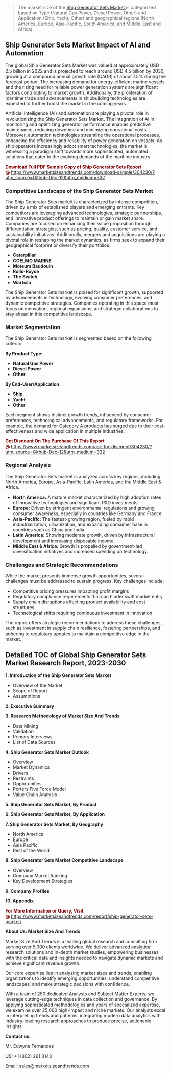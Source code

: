 <blockquote><p>The market size of the <a href="https://www.marketsizeandtrends.com/download-sample/304230/?utm_source=Github-Dec-12&amp;utm_medium=332" target="_blank">Ship Generator Sets Market </a>is categorized based on Type (Natural Gas Power, Diesel Power, Other) and Application (Ship, Yacht, Other) and geographical regions (North America, Europe, Asia-Pacific, South America, and Middle-East and Africa).</p></blockquote><p><h2>Ship Generator Sets Market Impact of AI and Automation</h2><p>The global Ship Generator Sets Market was valued at approximately USD 2.5 billion in 2022 and is projected to reach around USD 4.5 billion by 2030, growing at a compound annual growth rate (CAGR) of about 7.5% during the forecast period. The increasing demand for energy-efficient marine vessels and the rising need for reliable power generation systems are significant factors contributing to market growth. Additionally, the proliferation of maritime trade and advancements in shipbuilding technologies are expected to further boost the market in the coming years.</p><p>Artificial Intelligence (AI) and automation are playing a pivotal role in revolutionizing the Ship Generator Sets Market. The integration of AI in monitoring and optimizing generator performance enables predictive maintenance, reducing downtime and minimizing operational costs. Moreover, automation technologies streamline the operational processes, enhancing the efficiency and reliability of power generation on vessels. As ship operators increasingly adopt smart technologies, the market is witnessing a paradigm shift towards more sophisticated, automated solutions that cater to the evolving demands of the maritime industry.</p></p><p><strong><span style="color: #800000;">Download Full PDF Sample Copy of Ship Generator Sets Report @</span>&nbsp;</strong><a href="https://www.marketsizeandtrends.com/download-sample/304230/?utm_source=Github-Dec-12&amp;utm_medium=332">https://www.marketsizeandtrends.com/download-sample/304230/?utm_source=Github-Dec-12&amp;utm_medium=332</a></p><h3>Competitive Landscape of the Ship Generator Sets Market</h3><p>The Ship Generator Sets market is characterized by intense competition, driven by a mix of established players and emerging entrants. Key competitors are leveraging advanced technologies, strategic partnerships, and innovative product offerings to maintain or gain market share. Companies are focused on enhancing their value proposition through differentiation strategies, such as pricing, quality, customer service, and sustainability initiatives. Additionally, mergers and acquisitions are playing a pivotal role in reshaping the market dynamics, as firms seek to expand their geographical footprint or diversify their portfolios.</p><p><strong><p><ul><li>Caterpillar </li><li> COELMO MARINE </li><li> Moteurs Baudouin </li><li> Rolls-Royce </li><li> The Switch </li><li> Wartsila</p></li></ul></p></strong></p><p>The Ship Generator Sets market is poised for significant growth, supported by advancements in technology, evolving consumer preferences, and dynamic competitive strategies. Companies operating in this space must focus on innovation, regional expansions, and strategic collaborations to stay ahead in this competitive landscape.</p><h3>Market Segmentation</h3><p>The Ship Generator Sets market is segmented based on the following criteria:</p><p><strong>By Product Type:</strong></p><p><strong><p><ul><li>Natural Gas Power </li><li> Diesel Power </li><li> Other</p></li></ul></p></strong></p><p><strong>By End-User/Application:</strong></p><p><strong><p><ul><li>Ship </li><li> Yacht </li><li> Other</p></li></ul></p></strong></p><p>Each segment shows distinct growth trends, influenced by consumer preferences, technological advancements, and regulatory frameworks. For example, the demand for Category A products has surged due to their cost-effectiveness and wide application in multiple industries.</p><p><strong><span style="color: #800000;">Get Discount On The Purchase Of This Report @&nbsp;</span></strong><a href="https://www.marketsizeandtrends.com/ask-for-discount/304230/?utm_source=Github-Dec-12&amp;utm_medium=332">https://www.marketsizeandtrends.com/ask-for-discount/304230/?utm_source=Github-Dec-12&amp;utm_medium=332</a></p><h3>Regional Analysis</h3><p>The Ship Generator Sets market is analyzed across key regions, including North America, Europe, Asia-Pacific, Latin America, and the Middle East &amp; Africa.</p><ul><li><strong>North America:</strong> A mature market characterized by high adoption rates of innovative technologies and significant R&amp;D investments.</li><li><strong>Europe:</strong> Driven by stringent environmental regulations and growing consumer awareness, especially in countries like Germany and France.</li><li><strong>Asia-Pacific:</strong> The fastest-growing region, fueled by rapid industrialization, urbanization, and expanding consumer base in countries such as China and India.</li><li><strong>Latin America:</strong> Showing moderate growth, driven by infrastructural development and increasing disposable income.</li><li><strong>Middle East &amp; Africa:</strong> Growth is propelled by government-led diversification initiatives and increased spending on technology.</li></ul><h3>Challenges and Strategic Recommendations</h3><p>While the market presents immense growth opportunities, several challenges must be addressed to sustain progress. Key challenges include:</p><ul><li>Competitive pricing pressures impacting profit margins</li><li>Regulatory compliance requirements that can hinder swift market entry</li><li>Supply chain disruptions affecting product availability and cost structures</li><li>Technological shifts requiring continuous investment in innovation</li></ul><p>The report offers strategic recommendations to address these challenges, such as investment in supply chain resilience, fostering partnerships, and adhering to regulatory updates to maintain a competitive edge in the market.</p><h2>Detailed TOC of Global Ship Generator Sets Market Research Report, 2023-2030</h2><p><strong>1. Introduction of the Ship Generator Sets Market</strong></p><ul><li>Overview of the Market</li><li>Scope of Report</li><li>Assumptions&nbsp;</li></ul><p><strong>2. Executive Summary</strong></p><p><strong>3. Research Methodology of <strong>Market Size And Trends</strong></strong></p><ul><li>Data Mining</li><li>Validation</li><li>Primary Interviews</li><li>List of Data Sources&nbsp;</li></ul><p><strong>4. Ship Generator Sets Market Outlook</strong></p><ul><li>Overview</li><li>Market Dynamics</li><li>Drivers</li><li>Restraints</li><li>Opportunities</li><li>Porters Five Force Model</li><li>Value Chain Analysis&nbsp;</li></ul><p><strong>5. Ship Generator Sets Market, By Product</strong></p><p><strong>6. Ship Generator Sets Market, By Application</strong></p><p><strong>7. Ship Generator Sets Market, By Geography</strong></p><ul><li>North America</li><li>Europe</li><li>Asia Pacific</li><li>Rest of the World&nbsp;</li></ul><p><strong>8. Ship Generator Sets Market Competitive Landscape</strong></p><ul><li>Overview</li><li>Company Market Ranking</li><li>Key Development Strategies&nbsp;</li></ul><p><strong>9. Company Profiles</strong></p><p><strong>10. Appendix</strong></p><p><strong><span style="color: #800000;">For More Information or Query, Visit @&nbsp;</span></strong><a href="https://www.marketsizeandtrends.com/report/ship-generator-sets-market/">https://www.marketsizeandtrends.com/report/ship-generator-sets-market/</a></p><p></p><p><strong>About Us:&nbsp;Market Size And Trends</strong></p><p>Market Size And Trends&nbsp;is a leading global research and consulting firm serving over 5,000 clients worldwide. We deliver advanced analytical research solutions and in-depth market studies, empowering businesses with the critical data and insights needed to navigate dynamic markets and achieve significant revenue growth.</p><p>Our core expertise lies in analyzing market sizes and trends, enabling organizations to identify emerging opportunities, understand competitive landscapes, and make strategic decisions with confidence.</p><p>With a team of 250 dedicated Analysts and Subject Matter Experts, we leverage cutting-edge techniques in data collection and governance. By applying sophisticated methodologies and years of specialized expertise, we examine over 25,000 high-impact and niche markets. Our analysts excel in interpreting trends and patterns, integrating modern data analytics with industry-leading research approaches to produce precise, actionable insights.</p><p><strong>Contact us:</strong></p><p>Mr. Edwyne Fernandes</p><p>US: +1 (302) 261 3143</p><p>Email: <a href="mailto:sales@marketsizeandtrends.com">sales@marketsizeandtrends.com</a>&nbsp;</p>
